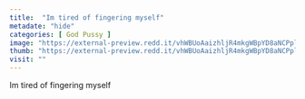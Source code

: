 ```yaml
---
title:  "Im tired of fingering myself"
metadate: "hide"
categories: [ God Pussy ]
image: "https://external-preview.redd.it/vhWBUoAaizhljR4mkgWBpYD8aNCPpld_sqIuLgX3gvU.jpg?auto=webp&s=7b862d24f66e84813afd65c9a0a0599a79e44f94"
thumb: "https://external-preview.redd.it/vhWBUoAaizhljR4mkgWBpYD8aNCPpld_sqIuLgX3gvU.jpg?width=320&crop=smart&auto=webp&s=51b0f6225a4814e49e27e29d54cdfcb558a17ba9"
visit: ""
---
```

Im tired of fingering myself
